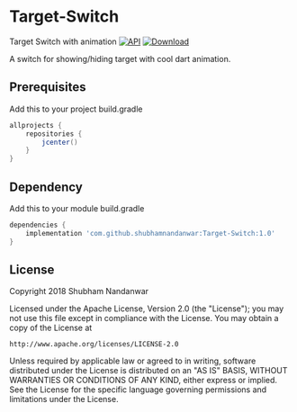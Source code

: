 # Target-Switch
Target Switch with animation
[![API](https://img.shields.io/badge/API-15%2B-brightgreen.svg?style=flat)](https://android-arsenal.com/api?level=16)
[![Download](https://img.shields.io/badge/download-1.0-brightgreen.svg?style=flat) ](https://github.com/shubhamnandanwar/Target-Switch/releases/tag/1.0)

A switch for showing/hiding target with cool dart animation.

## Prerequisites
Add this to your project build.gradle
``` gradle
allprojects {
    repositories {
        jcenter()
    }
}
```
## Dependency
Add this to your module build.gradle

``` gradle
dependencies {
    implementation 'com.github.shubhamnandanwar:Target-Switch:1.0'
}
```

License
----
Copyright 2018 Shubham Nandanwar

   Licensed under the Apache License, Version 2.0 (the "License");
   you may not use this file except in compliance with the License.
   You may obtain a copy of the License at

    http://www.apache.org/licenses/LICENSE-2.0

   Unless required by applicable law or agreed to in writing, software
   distributed under the License is distributed on an "AS IS" BASIS,
   WITHOUT WARRANTIES OR CONDITIONS OF ANY KIND, either express or implied.
   See the License for the specific language governing permissions and
   limitations under the License.
